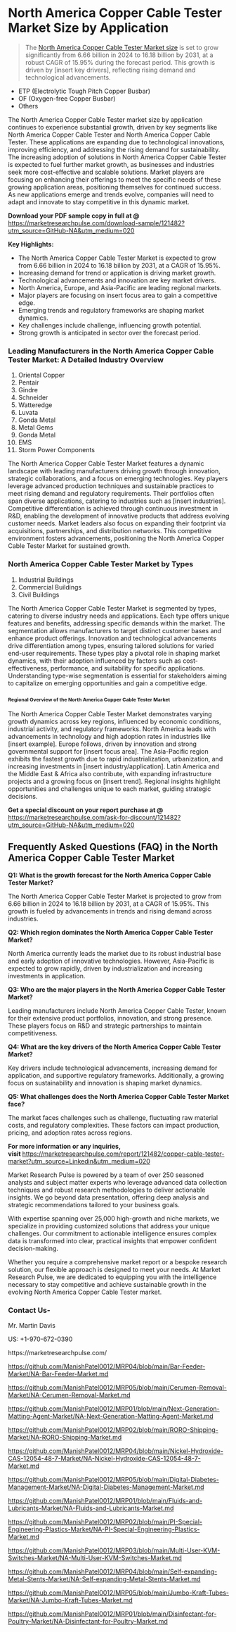 <h1>North America Copper Cable Tester Market&nbsp;Size by Application</h1><blockquote><p>The <a href="https://marketresearchpulse.com/download-sample/121482?utm_source=GitHub-NA&amp;utm_medium=020">North America Copper Cable Tester Market size</a> is set to grow significantly from 6.66 billion in 2024 to 16.18 billion by 2031, at a robust CAGR of 15.95% during the forecast period. This growth is driven by [insert key drivers], reflecting rising demand and technological advancements.</p></blockquote><ul><li> ETP (Electrolytic Tough Pitch Copper Busbar)<li> OF (Oxygen-free Copper Busbar)<li> Others</li></ul><p>The North America Copper Cable Tester market size by application continues to experience substantial growth, driven by key segments like North America Copper Cable Tester and North America Copper Cable Tester. These applications are expanding due to technological innovations, improving efficiency, and addressing the rising demand for sustainability. The increasing adoption of solutions in North America Copper Cable Tester is expected to fuel further market growth, as businesses and industries seek more cost-effective and scalable solutions. Market players are focusing on enhancing their offerings to meet the specific needs of these growing application areas, positioning themselves for continued success. As new applications emerge and trends evolve, companies will need to adapt and innovate to stay competitive in this dynamic market.</p><p><strong>Download your PDF sample copy in full at @ </strong><a href="https://marketresearchpulse.com/download-sample/121482?utm_source=GitHub-NA&amp;utm_medium=020">https://marketresearchpulse.com/download-sample/121482?utm_source=GitHub-NA&amp;utm_medium=020</a></p><p><strong>Key Highlights: </strong></p><ul><li>The North America Copper Cable Tester Market is expected to grow from 6.66 billion in 2024 to 16.18 billion by 2031, at a CAGR of 15.95%.</li><li>Increasing demand for trend or application is driving market growth.</li><li>Technological advancements and innovation are key market drivers.</li><li>North America, Europe, and Asia-Pacific are leading regional markets.</li><li>Major players are focusing on insert focus area to gain a competitive edge.</li><li>Emerging trends and regulatory frameworks are shaping market dynamics.</li><li>Key challenges include challenge, influencing growth potential.</li><li>Strong growth is anticipated in sector over the forecast period.</li></ul><h3>Leading Manufacturers in the North America Copper Cable Tester Market: A Detailed Industry Overview</h3><ol><li> Oriental Copper</li><li>Pentair</li><li>Gindre</li><li>Schneider</li><li>Watteredge</li><li>Luvata</li><li>Gonda Metal</li><li>Metal Gems</li><li>Gonda Metal</li><li>EMS</li><li>Storm Power Components</li></ol><div class="flex max-w-full flex-col flex-grow"><div class="min-h-8 text-message flex w-full flex-col items-end gap-2 whitespace-normal break-words [.text-message+&amp;]:mt-5" dir="auto" data-message-author-role="assistant" data-message-id="fd8432e4-4910-450d-b182-61b7bfb0a01f" data-message-model-slug="gpt-4o"><div class="flex w-full flex-col gap-1 empty:hidden first:pt-[3px]"><div class="markdown prose w-full break-words dark:prose-invert light"><p>The North America Copper Cable Tester Market features a dynamic landscape with leading manufacturers driving growth through innovation, strategic collaborations, and a focus on emerging technologies. Key players leverage advanced production techniques and sustainable practices to meet rising demand and regulatory requirements. Their portfolios often span diverse applications, catering to industries such as [insert industries]. Competitive differentiation is achieved through continuous investment in R&amp;D, enabling the development of innovative products that address evolving customer needs. Market leaders also focus on expanding their footprint via acquisitions, partnerships, and distribution networks. This competitive environment fosters advancements, positioning the North America Copper Cable Tester Market for sustained growth.</p></div></div></div></div><h3>North America Copper Cable Tester Market by Types</h3><ol><li> Industrial Buildings<li> Commercial Buildings<li> Civil Buildings</li></ol><div class="flex max-w-full flex-col flex-grow"><div class="min-h-8 text-message flex w-full flex-col items-end gap-2 whitespace-normal break-words [.text-message+&amp;]:mt-5" dir="auto" data-message-author-role="assistant" data-message-id="084470be-0bb7-4664-bddf-5156b4f41249" data-message-model-slug="gpt-4o-mini"><div class="flex w-full flex-col gap-1 empty:hidden first:pt-[3px]"><div class="markdown prose w-full break-words dark:prose-invert light"><p>The North America Copper Cable Tester Market is segmented by types, catering to diverse industry needs and applications. Each type offers unique features and benefits, addressing specific demands within the market. The segmentation allows manufacturers to target distinct customer bases and enhance product offerings. Innovation and technological advancements drive differentiation among types, ensuring tailored solutions for varied end-user requirements. These types play a pivotal role in shaping market dynamics, with their adoption influenced by factors such as cost-effectiveness, performance, and suitability for specific applications. Understanding type-wise segmentation is essential for stakeholders aiming to capitalize on emerging opportunities and gain a competitive edge.</p></div></div></div></div><h3><span style="font-size: 11px;">Regional Overview of the North America Copper Cable Tester Market</span></h3><div class="flex max-w-full flex-col flex-grow"><div class="min-h-8 text-message flex w-full flex-col items-end gap-2 whitespace-normal break-words [.text-message+&amp;]:mt-5" dir="auto" data-message-author-role="assistant" data-message-id="e9038762-ce64-4e30-91c9-9bd413514231" data-message-model-slug="gpt-4o-mini"><div class="flex w-full flex-col gap-1 empty:hidden first:pt-[3px]"><div class="markdown prose w-full break-words dark:prose-invert light"><p>The North America Copper Cable Tester Market demonstrates varying growth dynamics across key regions, influenced by economic conditions, industrial activity, and regulatory frameworks. North America leads with advancements in technology and high adoption rates in industries like [insert example]. Europe follows, driven by innovation and strong governmental support for [insert focus area]. The Asia-Pacific region exhibits the fastest growth due to rapid industrialization, urbanization, and increasing investments in [insert industry/application]. Latin America and the Middle East &amp; Africa also contribute, with expanding infrastructure projects and a growing focus on [insert trend]. Regional insights highlight opportunities and challenges unique to each market, guiding strategic decisions.</p></div></div></div></div><p><strong>Get a special discount on your report purchase at @ </strong><a href="https://marketresearchpulse.com/ask-for-discount/121482?utm_source=GitHub-NA&amp;utm_medium=020">https://marketresearchpulse.com/ask-for-discount/121482?utm_source=GitHub-NA&amp;utm_medium=020</a></p><h2>Frequently Asked Questions (FAQ) in the North America Copper Cable Tester Market</h2><p><strong>Q1: What is the growth forecast for the North America Copper Cable Tester Market?</strong></p><p>The North America Copper Cable Tester Market is projected to grow from 6.66 billion in 2024 to 16.18 billion by 2031, at a CAGR of 15.95%. This growth is fueled by advancements in trends and rising demand across industries.</p><p><strong>Q2: Which region dominates the North America Copper Cable Tester Market?</strong></p><p>North America currently leads the market due to its robust industrial base and early adoption of innovative technologies. However, Asia-Pacific is expected to grow rapidly, driven by industrialization and increasing investments in application.</p><p><strong>Q3: Who are the major players in the North America Copper Cable Tester Market?</strong></p><p>Leading manufacturers include North America Copper Cable Tester, known for their extensive product portfolios, innovation, and strong presence. These players focus on R&amp;D and strategic partnerships to maintain competitiveness.</p><p><strong>Q4: What are the key drivers of the North America Copper Cable Tester Market?</strong></p><p>Key drivers include technological advancements, increasing demand for application, and supportive regulatory frameworks. Additionally, a growing focus on sustainability and innovation is shaping market dynamics.</p><p><strong>Q5: What challenges does the North America Copper Cable Tester Market face?</strong></p><p>The market faces challenges such as challenge, fluctuating raw material costs, and regulatory complexities. These factors can impact production, pricing, and adoption rates across regions.</p><p><strong>For more information or any inquiries, visit&nbsp;</strong><a href="https://marketresearchpulse.com/report/121482/copper-cable-tester-market?utm_source=Linkedin&utm_medium=020">https://marketresearchpulse.com/report/121482/copper-cable-tester-market?utm_source=Linkedin&utm_medium=020</a></p><p>Market Research Pulse is powered by a team of over 250 seasoned analysts and subject matter experts who leverage advanced data collection techniques and robust research methodologies to deliver actionable insights. We go beyond data presentation, offering deep analysis and strategic recommendations tailored to your business goals.</p><p>With expertise spanning over 25,000 high-growth and niche markets, we specialize in providing customized solutions that address your unique challenges. Our commitment to actionable intelligence ensures complex data is transformed into clear, practical insights that empower confident decision-making.</p><p>Whether you require a comprehensive market report or a bespoke research solution, our flexible approach is designed to meet your needs. At Market Research Pulse, we are dedicated to equipping you with the intelligence necessary to stay competitive and achieve sustainable growth in the evolving North America Copper Cable Tester market.</p><h3><strong>Contact Us-</strong></h3><p>Mr. Martin Davis</p><p>US: +1-970-672-0390</p><p>https://marketresearchpulse.com/</p><p><a href="https://github.com/ManishPatel0012/MRP04/blob/main/Bar-Feeder-Market/NA-Bar-Feeder-Market.md">https://github.com/ManishPatel0012/MRP04/blob/main/Bar-Feeder-Market/NA-Bar-Feeder-Market.md</a></p><p><a href="https://github.com/ManishPatel0012/MRP05/blob/main/Cerumen-Removal-Market/NA-Cerumen-Removal-Market.md">https://github.com/ManishPatel0012/MRP05/blob/main/Cerumen-Removal-Market/NA-Cerumen-Removal-Market.md</a></p><p><a href="https://github.com/ManishPatel0012/MRP01/blob/main/Next-Generation-Matting-Agent-Market/NA-Next-Generation-Matting-Agent-Market.md">https://github.com/ManishPatel0012/MRP01/blob/main/Next-Generation-Matting-Agent-Market/NA-Next-Generation-Matting-Agent-Market.md</a></p><p><a href="https://github.com/ManishPatel0012/MRP02/blob/main/RORO-Shipping-Market/NA-RORO-Shipping-Market.md">https://github.com/ManishPatel0012/MRP02/blob/main/RORO-Shipping-Market/NA-RORO-Shipping-Market.md</a></p><p><a href="https://github.com/ManishPatel0012/MRP04/blob/main/Nickel-Hydroxide-CAS-12054-48-7-Market/NA-Nickel-Hydroxide-CAS-12054-48-7-Market.md">https://github.com/ManishPatel0012/MRP04/blob/main/Nickel-Hydroxide-CAS-12054-48-7-Market/NA-Nickel-Hydroxide-CAS-12054-48-7-Market.md</a></p><p><a href="https://github.com/ManishPatel0012/MRP05/blob/main/Digital-Diabetes-Management-Market/NA-Digital-Diabetes-Management-Market.md">https://github.com/ManishPatel0012/MRP05/blob/main/Digital-Diabetes-Management-Market/NA-Digital-Diabetes-Management-Market.md</a></p><p><a href="https://github.com/ManishPatel0012/MRP01/blob/main/Fluids-and-Lubricants-Market/NA-Fluids-and-Lubricants-Market.md">https://github.com/ManishPatel0012/MRP01/blob/main/Fluids-and-Lubricants-Market/NA-Fluids-and-Lubricants-Market.md</a></p><p><a href="https://github.com/ManishPatel0012/MRP02/blob/main/PI-Special-Engineering-Plastics-Market/NA-PI-Special-Engineering-Plastics-Market.md">https://github.com/ManishPatel0012/MRP02/blob/main/PI-Special-Engineering-Plastics-Market/NA-PI-Special-Engineering-Plastics-Market.md</a></p><p><a href="https://github.com/ManishPatel0012/MRP03/blob/main/Multi-User-KVM-Switches-Market/NA-Multi-User-KVM-Switches-Market.md">https://github.com/ManishPatel0012/MRP03/blob/main/Multi-User-KVM-Switches-Market/NA-Multi-User-KVM-Switches-Market.md</a></p><p><a href="https://github.com/ManishPatel0012/MRP04/blob/main/Self-expanding-Metal-Stents-Market/NA-Self-expanding-Metal-Stents-Market.md">https://github.com/ManishPatel0012/MRP04/blob/main/Self-expanding-Metal-Stents-Market/NA-Self-expanding-Metal-Stents-Market.md</a></p><p><a href="https://github.com/ManishPatel0012/MRP05/blob/main/Jumbo-Kraft-Tubes-Market/NA-Jumbo-Kraft-Tubes-Market.md">https://github.com/ManishPatel0012/MRP05/blob/main/Jumbo-Kraft-Tubes-Market/NA-Jumbo-Kraft-Tubes-Market.md</a></p><p><a href="https://github.com/ManishPatel0012/MRP01/blob/main/Disinfectant-for-Poultry-Market/NA-Disinfectant-for-Poultry-Market.md">https://github.com/ManishPatel0012/MRP01/blob/main/Disinfectant-for-Poultry-Market/NA-Disinfectant-for-Poultry-Market.md</a></p>
